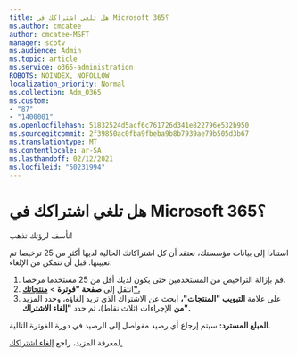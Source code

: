 ```yaml
---
title: هل تلغي اشتراكك في Microsoft 365؟
ms.author: cmcatee
author: cmcatee-MSFT
manager: scotv
ms.audience: Admin
ms.topic: article
ms.service: o365-administration
ROBOTS: NOINDEX, NOFOLLOW
localization_priority: Normal
ms.collection: Adm_O365
ms.custom:
- "87"
- "1400001"
ms.openlocfilehash: 51832524d5acf6c761726d341e822796e532b950
ms.sourcegitcommit: 2f39850ac0fba9fbeba9b8b7939ae79b505d3b67
ms.translationtype: MT
ms.contentlocale: ar-SA
ms.lasthandoff: 02/12/2021
ms.locfileid: "50231994"
---
```

# <a name="canceling-your-microsoft-365-subscription"></a>هل تلغي اشتراكك في Microsoft 365؟

نأسف لرؤتك تذهب!
  
استنادا إلى بيانات مؤسستك، نعتقد أن كل اشتراكاتك الحالية لديها أكثر من 25 ترخيصا تم تعيينها. قبل أن تتمكن من الإلغاء:

1. قم بإزالة التراخيص من المستخدمين حتى يكون لديك أقل من 25 مستخدما مرخصا.
2. انتقل إلى **صفحة "فوترة** \> **[منتجاتك".](https://go.microsoft.com/fwlink/p/?linkid=842054)**
3. على علامة **التبويب "المنتجات"،** ابحث عن الاشتراك الذي تريد إلغاؤه، وحدد المزيد **من** الإجراءات (ثلاث نقاط)، ثم حدد **"إلغاء الاشتراك".**

**المبلغ المسترد:** سيتم إرجاع أي رصيد مفواصل إلى الرصيد في دورة الفوترة التالية.

لمعرفة المزيد، راجع [إلغاء اشتراكك.](https://docs.microsoft.com/microsoft-365/commerce/subscriptions/cancel-your-subscription)
